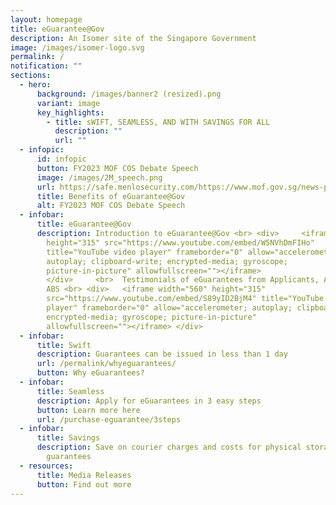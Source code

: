 ```yaml
---
layout: homepage
title: eGuarantee@Gov
description: An Isomer site of the Singapore Government
image: /images/isomer-logo.svg
permalink: /
notification: ""
sections:
  - hero:
      background: /images/banner2 (resized).png
      variant: image
      key_highlights:
        - title: sWIFT, SEAMLESS, AND WITH SAVINGS FOR ALL
          description: ""
          url: ""
  - infopic:
      id: infopic
      button: FY2023 MOF COS Debate Speech
      image: /images/2M_speech.png
      url: https://safe.menlosecurity.com/https://www.mof.gov.sg/news-publications/speeches/fy2023-mof-committee-of-supply-debate-speech-by-senior-minister-of-state-mr-chee-hong-tat
      title: Benefits of eGuarantee@Gov
      alt: FY2023 MOF COS Debate Speech
  - infobar:
      title: eGuarantee@Gov
      description: Introduction to eGuarantee@Gov <br> <div>     <iframe width="560"
        height="315" src="https://www.youtube.com/embed/W5NVhDmFIHo"
        title="YouTube video player" frameborder="0" allow="accelerometer;
        autoplay; clipboard-write; encrypted-media; gyroscope;
        picture-in-picture" allowfullscreen=""></iframe>
        </div>     <br>  Testimonials of eGuarantees from Applicants, Agency and
        ABS <br> <div>   <iframe width="560" height="315"
        src="https://www.youtube.com/embed/S89yID2BjM4" title="YouTube video
        player" frameborder="0" allow="accelerometer; autoplay; clipboard-write;
        encrypted-media; gyroscope; picture-in-picture"
        allowfullscreen=""></iframe> </div>
  - infobar:
      title: Swift
      description: Guarantees can be issued in less than 1 day
      url: /permalink/whyeguarantees/
      button: Why eGuarantees?
  - infobar:
      title: Seamless
      description: Apply for eGuarantees in 3 easy steps
      button: Learn more here
      url: /purchase-eguarantee/3steps
  - infobar:
      title: Savings
      description: Save on courier charges and costs for physical storage of paper
        guarantees
  - resources:
      title: Media Releases
      button: Find out more
---
```

